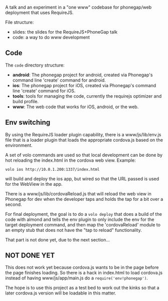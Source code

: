 A talk and an experiment in a "one www" codebase for phonegap/web deployment
that uses RequireJS.

File structure:

* slides: the slides for the RequireJS+PhoneGap talk
* code: a way to do www development

## Code

The `code` directory structure:

* **android**: The phonegap project for android, created via Phonegap's command line 'create' command for android.
* **ios**: The phonegap project for iOS, created via Phonegap's command line 'create' command for iOS.
* **tools**: tools for managing the code, currently the requirejs optimizer and build profile.
* **www**: The web code that works for iOS, android, or the web.

## Env switching

By using the RequireJS loader plugin capability, there is a www/js/lib/env.js
file that is a loader plugin that loads the appropriate cordova.js based
on the environment.

A set of volo commands are used so that local development can be done by
hot reloading the index.html in the cordova web view. Example:

    volo ios http://10.0.1.200:1337/index.html

will build and deploy the ios app, but wired so that the URL passed is used
for the WebView in the app.

There is a www/js/lib/cordovaReload.js that will reload the web view
in Phonegap for dev when the developer taps and holds the tap for a bit over
a second.

For final deployment, the goal is to do a `volo deploy` that does a build of
the code with almond and tells the env plugin to only include the env for
the target deployment command, and then map the 'cordovaReload' module to
an empty stub that does not have the "tap to reload" functionality.

That part is not done yet, due to the next section...

## NOT DONE YET

This does not work yet because cordova.js wants to be in the page before the
page finishes loading. So there is a hack in index.html to load cordova.js
instead of having www/js/app/main.js do a `require('env!phonegap')`.

The hope is to use this project as a test bed to work out the kinks so that
a later cordova.js version will be loadable in this matter.